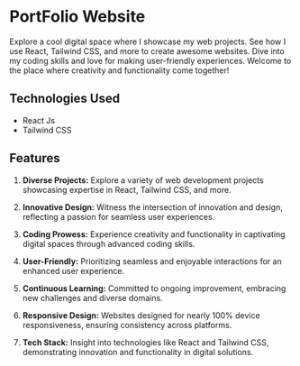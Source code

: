 # PortFolio Website

Explore a cool digital space where I showcase my web projects. See how I use React, Tailwind CSS, and more to create awesome websites. Dive into my coding skills and love for making user-friendly experiences. Welcome to the place where creativity and functionality come together!


## Technologies Used
- React Js
- Tailwind CSS

## Features

  1. **Diverse Projects:** Explore a variety of web development projects showcasing expertise in React, Tailwind CSS, and more.

  2. **Innovative Design:** Witness the intersection of innovation and design, reflecting a passion for seamless user experiences.
  
  3. **Coding Prowess:** Experience creativity and functionality in captivating digital spaces through advanced coding skills.
  
  4. **User-Friendly:** Prioritizing seamless and enjoyable interactions for an enhanced user experience.
  
  5. **Continuous Learning:** Committed to ongoing improvement, embracing new challenges and diverse domains.
  
  6. **Responsive Design:** Websites designed for nearly 100% device responsiveness, ensuring consistency across platforms.
  
  7. **Tech Stack:** Insight into technologies like React and Tailwind CSS, demonstrating innovation and functionality in digital solutions.
